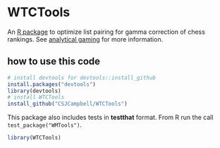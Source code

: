 WTCTools
=======

An [R package](http://www.r-project.org/) to optimize list pairing 
for gamma correction of chess rankings. 
See [analytical gaming](http://lacerto1.wordpress.com/) for more information.

how to use this code
--------

```R
# install devtools for devtools::install_github
install.packages("devtools")
library(devtools)
# install WTCTools
install_github("CSJCampbell/WTCTools")
```

This package also includes tests in **testthat** format. From R run the call `test_package("WMTools")`.
   
```R
library(WTCTools)

```
